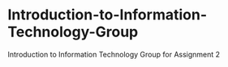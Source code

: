 # Introduction-to-Information-Technology-Group
Introduction to Information Technology Group for Assignment 2
